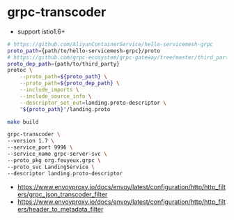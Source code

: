 # grpc-transcoder

- support istio1.6+

```bash
# https://github.com/AliyunContainerService/hello-servicemesh-grpc
proto_path={path/to/hello-servicemesh-grpc}/proto
# https://github.com/grpc-ecosystem/grpc-gateway/tree/master/third_party/
proto_dep_path={path/to/third_party}
protoc \
    --proto_path=${proto_path} \
    --proto_path=${proto_dep_path} \
    --include_imports \
    --include_source_info \
    --descriptor_set_out=landing.proto-descriptor \
    "${proto_path}"/landing.proto
```

```bash
make build
```

```bash
grpc-transcoder \
--version 1.7 \
--service_port 9996 \
--service_name grpc-server-svc \
--proto_pkg org.feuyeux.grpc \
--proto_svc LandingService \
--descriptor landing.proto-descriptor
```

- https://www.envoyproxy.io/docs/envoy/latest/configuration/http/http_filters/grpc_json_transcoder_filter
- https://www.envoyproxy.io/docs/envoy/latest/configuration/http/http_filters/header_to_metadata_filter